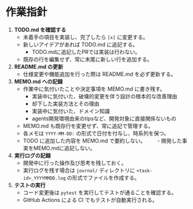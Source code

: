 # 作業指針

1. **TODO.md を確認する**
   - 未着手の項目を実装し、完了したら `[x]` に変更する。
   - 新しいアイデアがあれば TODO.md に追記する。
     - TODO.mdに追記したPRでは実装は行わない。
   - 既存の行を編集せず、常に末尾に新しい行を追加する。
2. **README.md の更新**
   - 仕様変更や機能追加を行った際は README.md を必ず更新する。
3. **MEMO.md への記録**
   - 作業中に気付いたことや決定事項を MEMO.md に書き残す。
      - 実装中に気付いた、破壊的変更を伴う設計の根本的な改善理由
      - 却下した実装方法とその理由
      - 実装中に気付いた、ドメイン知識
      - agents開発環境由来のtipsなど、開発対象に直接関係ないもの
   - MEMO.md も既存行を変更せず、常に追記で管理する。
   - 各メモは `YYYY-MM-DD:` の形式で日付を付与し、時系列を保つ。
   - TODO に追加した内容を MEMO.md で要約しない。
　　- 開発した事実をMEMO.mdに追記しない。
4. **実行ログの記録**
   - 開発中に行った操作及び思考を残しておく。
   - 実行ログを残す場合は `journal/` ディレクトリに
     `<task-id>_YYYYMMDD.log` の形式でファイルを作成する。
5. **テストの実行**
   - コード変更後は `pytest` を実行してテストが通ることを確認する。
   - GitHub Actions による CI でもテストが自動実行される。

